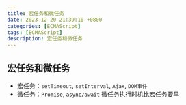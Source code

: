 ```yaml
---
title: 宏任务和微任务
date: 2023-12-20 21:39:10 +0800
categories: [ECMAScript]
tags: [ECMAScript]
description: 宏任务和微任务
---
```


## 宏任务和微任务

- 宏任务：`setTimeout`, `setInterval`, `Ajax`, `DOM事件`
- 微任务：`Promise`, `async/await`
微任务执行时机比宏任务要早
